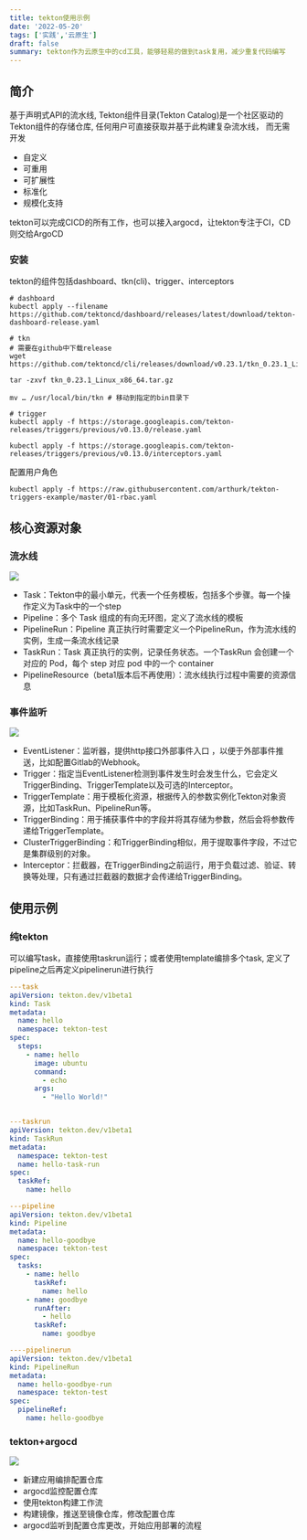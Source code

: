 ```yaml
---
title: tekton使用示例
date: '2022-05-20'
tags: ['实践','云原生']
draft: false
summary: tekton作为云原生中的cd工具，能够轻易的做到task复用，减少重复代码编写
---
```


## 简介

基于声明式API的流水线, Tekton组件目录(Tekton Catalog)是一个社区驱动的Tekton组件的存储仓库, 任何用户可直接获取并基于此构建复杂流水线， 而无需开发

- 自定义
- 可重用
- 可扩展性
- 标准化
- 规模化支持

tekton可以完成CICD的所有工作，也可以接入argocd，让tekton专注于CI，CD则交给ArgoCD

### 安装

tekton的组件包括dashboard、tkn(cli)、trigger、interceptors

``` Shell
# dashboard
kubectl apply --filename https://github.com/tektoncd/dashboard/releases/latest/download/tekton-dashboard-release.yaml

# tkn
# 需要在github中下载release
wget https://github.com/tektoncd/cli/releases/download/v0.23.1/tkn_0.23.1_Linux_x86_64.tar.gz

tar -zxvf tkn_0.23.1_Linux_x86_64.tar.gz

mv … /usr/local/bin/tkn # 移动到指定的bin目录下

# trigger
kubectl apply -f https://storage.googleapis.com/tekton-releases/triggers/previous/v0.13.0/release.yaml 

kubectl apply -f https://storage.googleapis.com/tekton-releases/triggers/previous/v0.13.0/interceptors.yaml 
```

配置用户角色

``` Shell
kubectl apply -f https://raw.githubusercontent.com/arthurk/tekton-triggers-example/master/01-rbac.yaml
```

## 核心资源对象

### 流水线

<img src="/static/images/blog/%E6%B5%81%E6%B0%B4%E7%BA%BF.png" />

- Task：Tekton中的最小单元，代表一个任务模板，包括多个步骤。每一个操作定义为Task中的一个step
- Pipeline：多个 Task 组成的有向无环图，定义了流水线的模板
- PipelineRun：Pipeline 真正执行时需要定义一个PipelineRun，作为流水线的实例，生成一条流水线记录
- TaskRun：Task 真正执行的实例，记录任务状态。一个TaskRun 会创建一个对应的 Pod，每个 step 对应 pod 中的一个 container
- PipelineResource（beta1版本后不再使用）：流水线执行过程中需要的资源信息

### 事件监听

<img src="/static/images/blog/%E4%BA%8B%E4%BB%B6%E8%A7%A6%E5%8F%91.png" />

- EventListener：监听器，提供http接口外部事件入口 ，以便于外部事件推送，比如配置Gitlab的Webhook。
- Trigger：指定当EventListener检测到事件发生时会发生什么，它会定义TriggerBinding、TriggerTemplate以及可选的Interceptor。
- TriggerTemplate：用于模板化资源，根据传入的参数实例化Tekton对象资源，比如TaskRun、PipelineRun等。
- TriggerBinding：用于捕获事件中的字段并将其存储为参数，然后会将参数传递给TriggerTemplate。
- ClusterTriggerBinding：和TriggerBinding相似，用于提取事件字段，不过它是集群级别的对象。
- Interceptor：拦截器，在TriggerBinding之前运行，用于负载过滤、验证、转换等处理，只有通过拦截器的数据才会传递给TriggerBinding。

## 使用示例

### 纯tekton

可以编写task，直接使用taskrun运行；或者使用template编排多个task, 定义了pipeline之后再定义pipelinerun进行执行

``` yaml
---task
apiVersion: tekton.dev/v1beta1
kind: Task
metadata:
  name: hello
  namespace: tekton-test
spec:
  steps:
    - name: hello
      image: ubuntu
      command:
        - echo
      args:
        - "Hello World!"


---taskrun
apiVersion: tekton.dev/v1beta1
kind: TaskRun
metadata:
  namespace: tekton-test
  name: hello-task-run
spec:
  taskRef:
    name: hello

---pipeline
apiVersion: tekton.dev/v1beta1
kind: Pipeline
metadata:
  name: hello-goodbye
  namespace: tekton-test
spec:
  tasks:
    - name: hello
      taskRef:
        name: hello
    - name: goodbye
      runAfter:
        - hello
      taskRef:
        name: goodbye

----pipelinerun
apiVersion: tekton.dev/v1beta1
kind: PipelineRun
metadata:
  name: hello-goodbye-run
  namespace: tekton-test
spec:
  pipelineRef:
    name: hello-goodbye

```

### tekton+argocd

<img src="/static/images/blog/tekton%2Bargocd.png" />

- 新建应用编排配置仓库
- argocd监控配置仓库
- 使用tekton构建工作流
- 构建镜像，推送至镜像仓库，修改配置仓库
- argocd监听到配置仓库更改，开始应用部署的流程

